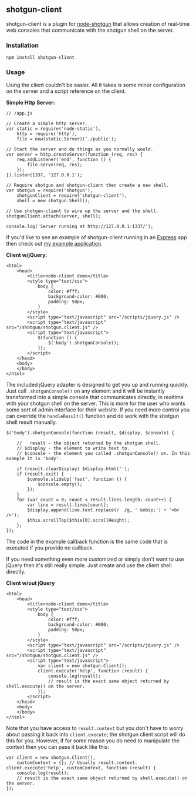 ## shotgun-client

shotgun-client is a plugin for [node-shotgun](https://github.com/Chevex/node-shotgun) that allows creation of real-time web consoles that communicate with the shotgun shell on the server.

### Installation

    npm install shotgun-client
    
### Usage

Using the client couldn't be easier. All it takes is some minor configuration on the server and a script reference on the client.

**Simple Http Server:**

    // /app.js
    
    // Create a simple http server.
    var static = require('node-static'),
        http = require('http'),
        file = new(static.Server)('./public');
    
    // Start the server and do things as you normally would.
    var server = http.createServer(function (req, res) {
        req.addListener('end', function () {
            file.serve(req, res);
        });
    }).listen(1337, '127.0.0.1');
    
    // Require shotgun and shotgun-client then create a new shell.
    var shotgun = require('shotgun'),
        shotgunClient = require('shotgun-client'),
        shell = new shotgun.Shell();
    
    // Use shotgun-client to wire up the server and the shell.
    shotgunClient.attach(server, shell);
    
    console.log('Server running at http://127.0.0.1:1337/');
    
If you'd like to see an example of shotgun-client running in an [Express](http://expressjs.com/) app then check out [my example application](https://github.com/Chevex/shotgun-client-example).
    
**Client w/jQuery:**

    <html>
        <head>
            <title>node-client demo</title>
            <style type="text/css">
                body {
                    color: #fff;
                    background-color: #000;
                    padding: 50px;
                }
            </style>
            <script type="text/javascript" src="/scripts/jquery.js" />
            <script type="text/javascript" src="/shotgun/shotgun.client.js" />
            <script type="text/javascript">
                $(function () {
                    $('body').shotgunConsole();
                });
            </script>
        </head>
        <body>
        </body>
    </html>

The included jQuery adapter is designed to get you up and running quickly. Just call `.shotgunConsole()` on any element and it will be instantly transformed into a simple console that communicates directly, in realtime with your shotgun shell on the server. This is more for the user who wants some sort of admin interface for their website. If you need more control you can override the `handleResult()` function and do work with the shotgun shell result manually.

    $('body').shotgunConsole(function (result, $display, $console) {

        //   result - the object returned by the shotgun shell.
        // $display - the element to write text to.
        // $console - the element you called .shotgunConsole() on. In this example it is 'body'.

        if (result.clearDisplay) $display.html('');
        if (result.exit) {
            $console.slideUp('fast', function () {
                $console.empty();
            });
        }
        for (var count = 0; count < result.lines.length; count++) {
            var line = result.lines[count];
            $display.append(line.text.replace(/  /g, ' &nbsp;') + '<br />');
            $this.scrollTop($this[0].scrollHeight);
        };
    });

The code in the example callback function is the same code that is executed if you provide no callback.

If you need something even more customized or simply don't want to use jQuery then it's still really simple. Just create and use the client shell directly.

**Client w/out jQuery**

    <html>
        <head>
            <title>node-client demo</title>
            <style type="text/css">
                body {
                    color: #fff;
                    background-color: #000;
                    padding: 50px;
                }
            </style>
            <script type="text/javascript" src="/scripts/jquery.js" />
            <script type="text/javascript" src="/shotgun/shotgun.client.js" />
            <script type="text/javascript">
                var client = new shotgun.Client();
                client.execute('help', function (result) {
                    console.log(result);
                    // result is the exact same object returned by shell.execute() on the server.
                });
            </script>
        </head>
        <body>
        </body>
    </html>

Note that you have access to `result.context` but you don't have to worry about passing it back into `client.execute`; the shotgun client script will do this for you. However, if for some reason you do need to manipulate the context then you can pass it back like this:


    var client = new shotgun.Client(),
        customContext = {}; // Usually result.context.
    client.execute('help', customContext, function (result) {
        console.log(result);
        // result is the exact same object returned by shell.execute() on the server.
    });
